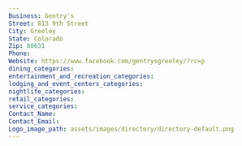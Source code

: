 ```yaml
---
Business: Gentry's
Street: 813 9th Street
City: Greeley
State: Colorado
Zip: 80631
Phone: 
Website: https://www.facebook.com/gentrysgreeley/?rc=p
dining_categories: 
entertainment_and_recreation_categories: 
lodging_and_event_centers_categories: 
nightlife_categories: 
retail_categories: 
service_categories: 
Contact_Name: 
Contact_Email: 
Logo_image_path: assets/images/directory/directory-default.png
---
```


